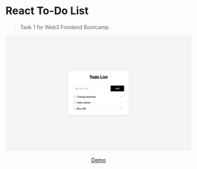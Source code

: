 # React To-Do List

> Task 1 for Web3 Frontend Bootcamp

![](./public/screenshot.png)

<div align="center">
  <a href="https://react-todo-list-mia.vercel.app/" target="_blank">Demo</a>
</div>

